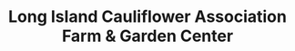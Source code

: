 ---
title: "Long Island Cauliflower Association Farm & Garden Center"
url: /riverhead/long-island-cauliflower-association-farm-and-garden-center/
shop: garden centre
---
